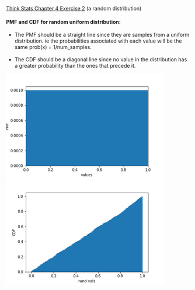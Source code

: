 [Think Stats Chapter 4 Exercise 2](http://greenteapress.com/thinkstats2/html/thinkstats2005.html#toc41) (a random distribution)

####  PMF and CDF for random uniform distribution:
* The PMF should be a straight line since they are samples from a uniform distribution. ie the probabilities associated with each value will be the same prob(x) = 1/num_samples.<br><br>
* The CDF should be a diagonal line since no value in the distribution has a greater probability than the ones that precede it.

![uniform_PMF](img_files/PMF.png)
![uniform_CDF](img_files/CDF.png)
